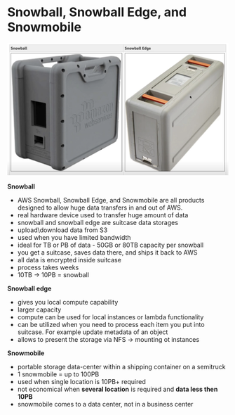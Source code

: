 # Snowball, Snowball Edge, and Snowmobile

![snowball-snowmobile](../images/snowball-snowmobile.png)

**Snowball**
- AWS Snowball, Snowball Edge, and Snowmobile are all products designed to allow huge data transfers in and out of AWS.
- real hardware device used to transfer huge amount of data
- snowball and snowball edge are suitcase data storages
- upload\download data from S3
- used when you have limited bandwidth
- ideal for TB or PB of data - 50GB or 80TB capacity per snowball
- you get a suitcase, saves data there, and ships it back to AWS
- all data is encrypted inside suitcase
- process takes weeks
- 10TB -> 10PB = snowball

**Snowball edge**
- gives you local compute capability
- larger capacity
- compute can be used for local instances or lambda functionality
- can be utilized when you need to process each item you put into suitcase. For example update metadata of an object
- allows to present the storage via NFS -> mounting ot instances

**Snowmobile**
- portable storage data-center within a shipping container on a semitruck
- 1 snowmobile = up to 100PB
- used when single location is 10PB+ required
- not economical when **several location** is required and **data less then 10PB**
- snowmobile comes to a data center, not in a business center
